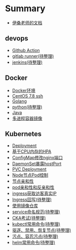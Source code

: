 # Summary

* [伊桑老师的文档](README.md)

## devops

* [Github Action](./devops/github_action.md)
* [gitlab runner(待整理)]()
* [jenkins(待整理)]()

## Docker

* [Docker环境](./docker/install_docker.md)
* [CentOS 7.8 ssh](./docker/centos_7.8_ssh.md)
* [Golang](./docker/golang.md)
* [python(待整理)]()
* [Java](./docker/java.md)
* [多进程容器镜像](./docker/multi_process.md)

## Kubernetes

* [Deployment](./kubernetes/deployment.md)
* [基于CPU内存的HPA](./kubernetes/hpa_cpu_mem.md)
* [ConfigMap修改nginx端口](./kubernetes/deployment_configmap.md)
* [DaemonSet暴露hostPort](./kubernetes/hostport_daemonset.md)
* [PVC Deployment](./kubernetes/pvc_deployment.md)
* [Node节点Pod控制](./kubernetes/kubelet_maxpod.md)
* [节点亲和性](./kubernetes/node_affinity.md)
* [pod亲和性和反亲和性](./kubernetes/pod_affinity.md)
* [ingress获取访客真实IP](./kubernetes/ingress_realip.md)
* [Ingress回写(待整理)](./kubernetes/ingress_rewrite.md)
* [使用镜像仓库](./kubernetes/secret_docker_registry.md)
* [service命名规范(待整理)]()
* [CKA考试(待整理)](./kubernetes/cka.md)
* [kubectl常用命令(待整理)](./kubernetes/kubectl_common.md)
* [驱逐、禁用、恢复节点(待整理)](./kubernetes/drain_cordon.md)
* [污点、容忍污点(待整理)]()
* [helm常用命令(待整理)](./kubernetes/helm.md)
